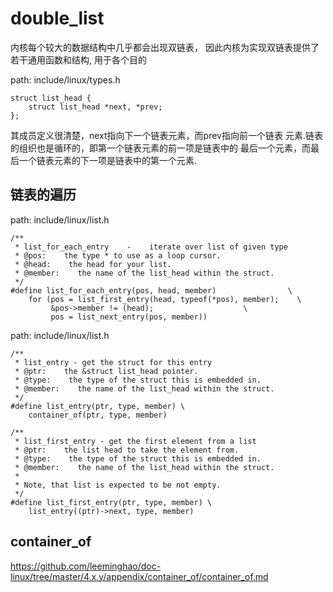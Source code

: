 double_list
========================================

内核每个较大的数据结构中几乎都会出现双链表，
因此内核为实现双链表提供了若干通用函数和结构,
用于各个目的

path: include/linux/types.h
```
struct list_head {
    struct list_head *next, *prev;
};
```

其成员定义很清楚，next指向下一个链表元素，而prev指向前一个链表
元素.链表的组织也是循环的，即第一个链表元素的前一项是链表中的
最后一个元素，而最后一个链表元素的下一项是链表中的第一个元素.

链表的遍历
----------------------------------------

path: include/linux/list.h
```
/**
 * list_for_each_entry    -    iterate over list of given type
 * @pos:    the type * to use as a loop cursor.
 * @head:    the head for your list.
 * @member:    the name of the list_head within the struct.
 */
#define list_for_each_entry(pos, head, member)                \
    for (pos = list_first_entry(head, typeof(*pos), member);    \
         &pos->member != (head);                    \
         pos = list_next_entry(pos, member))
```

path: include/linux/list.h
```
/**
 * list_entry - get the struct for this entry
 * @ptr:    the &struct list_head pointer.
 * @type:    the type of the struct this is embedded in.
 * @member:    the name of the list_head within the struct.
 */
#define list_entry(ptr, type, member) \
    container_of(ptr, type, member)

/**
 * list_first_entry - get the first element from a list
 * @ptr:    the list head to take the element from.
 * @type:    the type of the struct this is embedded in.
 * @member:    the name of the list_head within the struct.
 *
 * Note, that list is expected to be not empty.
 */
#define list_first_entry(ptr, type, member) \
    list_entry((ptr)->next, type, member)
```

container_of
----------------------------------------

https://github.com/leeminghao/doc-linux/tree/master/4.x.y/appendix/container_of/container_of.md